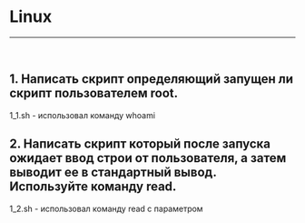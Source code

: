 # Linux
_______
&nbsp;
&nbsp;
## 1. Написать скрипт определяющий запущен ли скрипт пользователем root.
   1_1.sh - использовал команду whoami
&nbsp;
&nbsp;
## 2. Написать скрипт который после запуска ожидает ввод строи от пользователя, а затем выводит ее в стандартный вывод. Используйте команду read.
   1_2.sh - использовал команду read с параметром
